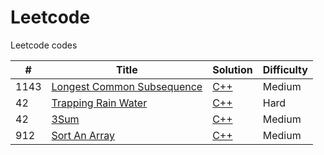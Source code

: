 # Leetcode
Leetcode codes

| # | Title | Solution | Difficulty |
|---| ----- | -------- | ---------- |
|1143|[Longest Common Subsequence](https://leetcode.com/problems/longest-common-subsequence/) | [C++](./algorithms/longestCommonSubsequence)|Medium|
|42|[Trapping Rain Water](https://leetcode.com/problems/trapping-rain-water/description/) | [C++](./algorithms/trapping_rain_water.cpp)|Hard|
|42|[3Sum](https://leetcode.com/problems/3sum/) | [C++](./algorithms/3sum.cpp)|Medium|
|912|[Sort An Array](https://leetcode.com/problems/sort-an-array/) | [C++](./algorithms/sortAnArray.cpp)|Medium|
